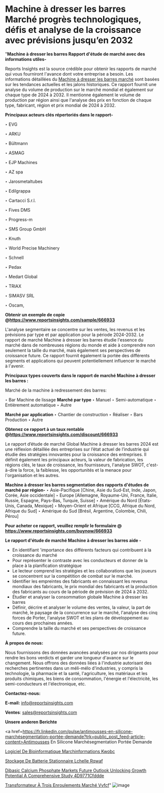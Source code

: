 # Machine à dresser les barres Marché progrès technologiques, défis et analyse de la croissance avec prévisions jusqu’en 2032

 "<strong>Machine à dresser les barres Rapport d'étude de marché avec des informations utiles-</strong>

Reports Insights est la source crédible pour obtenir les rapports de marché qui vous fourniront l'avance dont votre entreprise a besoin. Les informations détaillées du <a href=https://www.reportsinsights.com/sample/666933>Machine à dresser les barres marché</a> sont basées sur les tendances actuelles et les jalons historiques. Ce rapport fournit une analyse du volume de production sur le marché mondial et également sur chaque type de 2024 à 2032. Il mentionne également le volume de production par région ainsi que l'analyse des prix en fonction de chaque type, fabricant, région et prix mondial de 2024 à 2032.

<b>Principaux acteurs clés répertoriés dans le rapport-</b>

‣ EVG

‣ ARKU

‣ Bültmann

‣ ASMAG

‣ EJP Machines

‣ AZ spa

‣ Jarosmetaltubes

‣ Edilgrappa

‣ Cartacci S.r.l.

‣ Fives DMS

‣ Progress-m

‣ SMS Group GmbH

‣ Knuth

‣ World Precise Machinery

‣ Schnell

‣ Pedax

‣ Medart Global

‣ TRIAX

‣ SIMASV SRL

‣ Oscam,

<strong><b>Obtenir un exemple de copie @</b></strong><a href=https://www.reportsinsights.com/sample/666933><strong><b>https://www.reportsinsights.com/sample/666933</b></strong></a>

L'analyse segmentaire se concentre sur les ventes, les revenus et les prévisions par type et par application pour la période 2024-2032. Le rapport de marché Machine à dresser les barres étudie l'essence du marché dans de nombreuses régions du monde et aide à comprendre non seulement la taille du marché, mais également ses perspectives de croissance future. Ce rapport fournit également la portée des différents segments et applications qui peuvent potentiellement influencer le marché à l'avenir.

<strong>Principaux types couverts dans le rapport de marché Machine à dresser les barres :</strong>

Marché de la machine à redressement des barres:

‣  Bar Machine de lissage <strong> Marché <strong> par type </strong> </strong>
‣ Manuel
‣ Semi-automatique
‣ Entièrement automatique
‣ Autre

<strong>Marché par application </strong>
‣ Chantier de construction
‣ Réaliser
‣ Bars Production
‣ Autre

<strong><b>Obtenez ce rapport à un taux rentable @</b></strong><a href=https://www.reportsinsights.com/discount/666933><strong><b>https://www.reportsinsights.com/discount/666933</b></strong></a>

Le rapport d’étude de marché Global Machine à dresser les barres 2024 est une réflexion détaillée des entreprises sur l’état actuel de l’industrie qui étudie des stratégies innovantes pour la croissance des entreprises. Il définit également les principaux acteurs, la valeur de fabrication, les régions clés, le taux de croissance, les fournisseurs, l'analyse SWOT, c'est-à-dire la force, la faiblesse, les opportunités et la menace pour l'organisation et les autres.

<strong>Machine à dresser les barres segmentation des rapports d'études de marché par région-</strong>
‣ Asie-Pacifique [Chine, Asie du Sud-Est, Inde, Japon, Corée, Asie occidentale]
‣ Europe [Allemagne, Royaume-Uni, France, Italie, Russie, Espagne, Pays-Bas, Turquie, Suisse]
‣ Amérique du Nord [États-Unis, Canada, Mexique]
‣ Moyen-Orient et Afrique [CCG, Afrique du Nord, Afrique du Sud]
‣ Amérique du Sud [Brésil, Argentine, Colombie, Chili, Pérou]

<strong>Pour acheter ce rapport, veuillez remplir le formulaire @   <a href=https://www.reportsinsights.com/buynow/666933>https://www.reportsinsights.com/buynow/666933</a></strong>

<strong>Le rapport d'étude de marché Machine à dresser les barres aide -</strong>
<ul>
  <li>En identifiant 'importance des différents facteurs qui contribuent à la croissance du marché</li>
  <li>Pour représenter le contraste avec les conducteurs et donner de la place à la planification stratégique</li>
  <li>Le lecteur comprend les stratégies et les collaborations que les joueurs se concentrent sur la compétition de combat sur le marché.</li>
  <li>Identifier les empreintes des fabricants en connaissant les revenus mondiaux des fabricants, le prix mondial des fabricants et la production des fabricants au cours de la période de prévision de 2024 à 2032.</li>
  <li>Étudier et analyser la consommation globale Machine à dresser les barres</li>
  <li>Définir, décrire et analyser le volume des ventes, la valeur, la part de marché, le paysage de la concurrence sur le marché, l'analyse des cinq forces de Porter, l'analyse SWOT et les plans de développement au cours des prochaines années.</li>
  <li>Comprendre la taille du marché et ses perspectives de croissance future.</li>
</ul>
<strong>À propos de nous:</strong>

Nous fournissons des données avancées analysées par nos dirigeants pour rendre les bons verdicts et garder une longueur d'avance sur le changement. Nous offrons des données liées à l'industrie autorisant des recherches pertinentes dans un méli-mélo d'industries, y compris la technologie, la pharmacie et la santé, l'agriculture, les matériaux et les produits chimiques, les biens de consommation, l'énergie et l'électricité, les semi-conducteurs et l'électronique, etc.

<strong>Contactez-nous:</strong>

<strong>E-mail:</strong> <a href=mailto:info@reportsinsights.com>info@reportsinsights.com</a>

<strong>Ventes</strong>: <a href=mailto:sales@reportsinsights.com>sales@reportsinsights.com</a>

<strong>Unsere anderen Berichte</strong>

<a href=https://fr.linkedin.com/pulse/antimousses-en-silicone-marchésegmentation-portée-demande?trk=public_post_feed-article-content>Antimousses En Silicone Marchésegmentation Portée Demande</a>

<a href=https://www.linkedin.com/pulse/logiciel-de-bioinformatique-march%C3%A9informations-kwobc/>Logiciel De Bioinformatique Marchinformations Kwobc</a>

<a href=https://www.linkedin.com/pulse/stockage-de-batterie-stationnaire-%C3%A0-l%C3%A9chelle-rqwaf/>Stockage De Batterie Stationnaire  Lchelle Rqwaf</a>

<a href=https://medium.com/@singhaakesh50/dibasic-calcium-phosphate-markets-future-outlook-unlocking-growth-potential-a-comprehensive-study-4d9771cfddde>Dibasic Calcium Phosphate Markets Future Outlook Unlocking Growth Potential A Comprehensive Study 4D9771Cfddde</a>

<a href=https://fr.linkedin.com/pulse/transformateur-à-trois-enroulements-marché-vvfcf/>Transformateur À Trois Enroulements Marché Vvfcf</a>"
![image](https://github.com/daminid12/RImarketgrowth/assets/158430485/acf653d6-e1b2-4f94-9cbb-3a13cc3d95a2)
